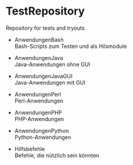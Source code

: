 # TestRepository
Repository for tests and tryouts

- AnwendungenBash<br>
Bash-Scripts zum Testen und als Hilsmodule

- AnwendungenJava<br>
Java-Anwendungen ohne GUI

- AnwendungenJavaGUI<br>
Java-Anwendungen mit GUI 

- AnwendungenPerl<br>
Perl-Anwendungen

- AnwendungenPHP<br>
PHP-Anwendungen

- AnwendungenPython<br>
Python-Anwendungen

- Hilfsbefehle<br>
Befehle, die nützlich sein könnten
